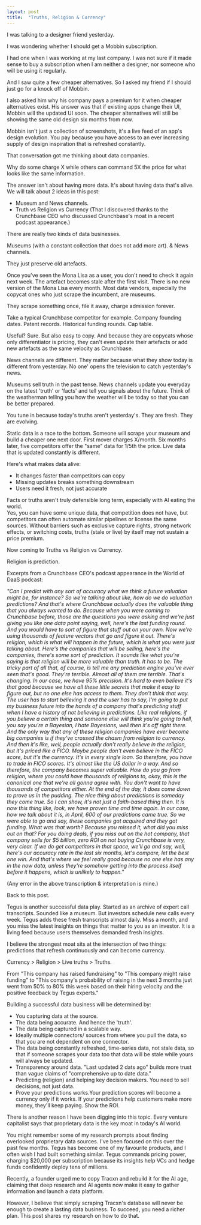 ```yaml
---
layout: post
title:  "Truths, Religion & Currency"
---
```


I was talking to a designer friend yesterday.

I was wondering whether I should get a Mobbin subscription.

I had one when I was working at my last company. I was not sure if it made sense to buy a subscription when I am neither a designer, nor someone who will be using it regularly.

And I saw quite a few cheaper alternatives. So I asked my friend if I should just go for a knock off of Mobbin.

I also asked him why his company pays a premium for it when cheaper alternatives exist. His answer was that if existing apps change their UI, Mobbin will the updated UI soon. The cheaper alternatives will still be showing the same old design six months from now.

Mobbin isn't just a collection of screenshots, it's a live feed of an app's design evolution. You pay because you have access to an ever increasing supply of design inspiration that is refreshed constantly.

That conversation got me thinking about data companies.

Why do some charge X while others can command 5X the price for what looks like the same information.

The answer isn't about having more data. It's about having data that's alive.
We will talk about 2 ideas in this post:
* Museum and News channels.
* Truth vs Religion vs Currency (That I discovered thanks to the Crunchbase CEO who discussed Crunchbase's moat in a recent podcast appearance.)

There are really two kinds of data businesses.

Museums (with a constant collection that does not add more art).
& News channels.   

They just preserve old artefacts.

Once you've seen the Mona Lisa as a user, you don't need to check it again next week. The artefact becomes stale after the first visit.
There is no new version of the Mona Lisa every month. Most data vendors, especially the copycat ones who just scrape the incumbent, are museums.

They scrape something once, file it away, charge admission forever.

Take a typical Crunchbase competitor for example.
Company founding dates.
Patent records.
Historical funding rounds.
Cap table.

Useful? Sure.
But also easy to copy.
And because they are copycats whose only differentiator is pricing, they can't even update their artefacts or add new artefacts as the same velocity as Crunchbase.

News channels are different.
They matter because what they show today is different from yesterday. No one' opens the television to catch yesterday's news.

Museums sell truth in the past tense. News channels update you everyday on the latest 'truth' or 'facts' and tell you signals about the future. Think of the weatherman telling you how the weather will be today so that you can be better prepared.

You tune in because today's truths aren't yesterday's. They are fresh. They are evolving.

Static data is a race to the bottom. Someone will scrape your museum and build a cheaper one next door. First mover charges X/month. Six months later, five competitors offer the "same" data for 1/5th the price. Live data that is updated constantly is different.

Here's what makes data alive:
* It changes faster than competitors can copy
* Missing updates breaks something downstream
* Users need it fresh, not just accurate

Facts or truths aren't truly defensible long term, especially with AI eating the world.  
Yes, you can have some unique data, that competition does not have, but competitors can often automate similar pipelines or license the same sources. Without barriers such as exclusive capture rights, strong network effects, or switching costs, truths (stale or live) by itself may not sustain a price premium.

Now coming to Truths vs Religion vs Currency.

Religion is prediction.

Excerpts from a Crunchbase CEO's podcast appearance in the World of DaaS podcast:

*"Can I predict with any sort of accuracy what we think a future valuation might be, for instance? So we're talking about like, how do we do valuation predictions? And that's where Crunchbase actually does the valuable thing that you always wanted to do. Because when you were coming to Crunchbase before, those are the questions you were asking and we're just giving you like one data point saying, well, here's the last funding round. And you would have to sort of figure that stuff out on your own. Now we're using thousands of feature vectors that go and figure it out. There's religion, which is what will happen in the future, which is what you were just talking about. Here's the companies that will be selling, here's the companies, there's some sort of prediction. It sounds like what you're saying is that religion will be more valuable than truth. It has to be. The tricky part of all that, of course, is tell me any prediction engine you've ever seen that's good. They're terrible. Almost all of them are terrible. That's changing. In our case, we have 95% precision. It's hard to even believe it's that good because we have all these little secrets that make it easy to figure out, but no one else has access to them. They don't think that way. The user has to start believing it and the user has to say, I'm going to put my business future into the hands of a company that's predicting stuff when I have a history of not believing in predictions. Like real religions, if you believe a certain thing and someone else will think you're going to hell, you say you're a Bayesian, I hate Bayesians, well then it's off right there. And the only way that any of these religion companies have ever become big companies is if they've crossed the chasm from religion to currency. And then it's like, well, people actually don't really believe in the religion, but it's priced like a FICO. Maybe people don't even believe in the FICO score, but it's the currency. It's in every single loan. So therefore, you have to trade in FICO scores. It's almost like the US dollar in a way. And so therefore, the company becomes super valuable. How do you go from religion, where you could have thousands of religions to, okay, this is the canonical one that we're all gonna agree with. You don't want to have thousands of competitors either. At the end of the day, it does come down to prove us in the pudding. The nice thing about predictions is someday they come true. So I can show, it's not just a faith-based thing then. It is now this thing like, look, we have proven time and time again. In our case, how we talk about it is, in April, 600 of our predictions came true. So we were able to go and say, these companies got acquired and they got funding. What was that worth? Because you missed it, what did you miss out on that? For you doing deals, if you miss out on the hot company, that company sells for $5 billion, zero ROI on not buying Crunchbase is very, very clear. If we do get competitors in that space, we'll go and say, well, here's our accuracy rate in the last six months, let's compare, let the best one win. And that's where we feel really good because no one else has any in the now data, unless they're somehow getting into the process itself before it happens, which is unlikely to happen."*

(Any error in the above transcription & interpretation is mine.)

Back to this post.

Tegus is another successful data play. Started as an archive of expert call transcripts. Sounded like a museum. But investors schedule new calls every week. Tegus adds these fresh transcripts almost daily. Miss a month, and you miss the latest insights on things that matter to you as an investor. It is a living feed because users themselves demanded fresh insights.

I believe the strongest moat sits at the intersection of two things: predictions that refresh continuously and can become currency.

Currency >  Religion > Live truths > Truths.

From "This company has raised fundraising" to "This company might raise funding" to "This company's probability of raising in the next 3 months just went from 50% to 80% this week based on their hiring velocity and the positive feedback by Tegus experts."

Building a successful data business will be determined by:
- You capturing data at the source.
- The data being accurate. And hence the 'truth'.
- The data being captured in a scalable way.
- Ideally multiple connectors/ sources from where you pull the data, so that you are not dependent on one connector.
- The data being constantly refreshed, time-series data, not stale data, so that if someone scrapes your data too that data will be stale while yours will always be updated.
- Transparency around data. "Last updated 2 dats ago" builds more trust than vague claims of "comprehensive up to date data."
- Predicting (religion) and helping key decision makers. You need to sell decisions, not just data.
- Prove your predictions works.Your prediction scores will become a currency only if it works. If your predictions help customers make more money, they'll keep paying. Show the ROI.

There is another reason I have been digging into this topic. Every venture capitalist says that proprietary data is the key moat in today's AI world.

You might remember some of my research prompts about finding overlooked proprietary data sources. I've been focused on this over the past few months. Tegus has become one of my favourite products, and I often wish I had built something similar. Tegus commands pricing power, charging $20,000 per subscription because its insights help VCs and hedge funds confidently deploy tens of millions.

Recently, a founder urged me to copy Tracxn and rebuild it for the AI age, claiming that deep research and AI agents now make it easy to gather information and launch a data platform.

However, I believe that simply scraping Tracxn's database will never be enough to create a lasting data business. To succeed, you need a richer plan. This post shares my research on how to do that.
